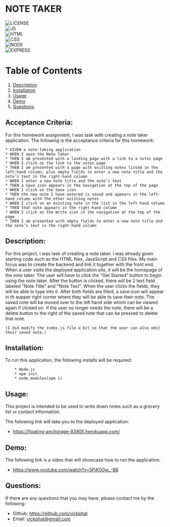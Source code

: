 # NOTE TAKER

![LICENSE](https://img.shields.io/badge/License-[MIT]-blue?style=for-the-badge&logo=appveyor.svg)<br>
![JS](https://img.shields.io/badge/JavaScript-64%25-yellow?style=for-the-badge&logo=appveyor.svg)<br>
![HTML](https://img.shields.io/badge/HTML-24%25-yellow?style=for-the-badge&logo=appveyor.svg)
<br>
![CSS](https://img.shields.io/badge/CSS-12%25-yellow?style=for-the-badge&logo=appveyor.svg)
<br>
![NODE](https://img.shields.io/badge/Node.js-green?style=for-the-badge&logo=appveyor.svg)
<br>
![EXPRESS](https://img.shields.io/badge/Express.js-green?style=for-the-badge&logo=appveyor.svg)

# Table of Contents 

1. [Description](#description)
2. [Installation](#installation)
3. [Usage](#usage)
4. [Demo](#demo)
5. [Questions](#questions)

## Acceptance Criteria:

For this homework assignment, I was task with creating a note taker application.
The following is the acceptance criteria for this homework:

    * GIVEN a note-taking application
    * WHEN I open the Note Taker
    * THEN I am presented with a landing page with a link to a notes page
    * WHEN I click on the link to the notes page
    * THEN I am presented with a page with existing notes listed in the left-hand column, plus empty fields to enter a new note title and the note’s text in the right-hand column
    * WHEN I enter a new note title and the note’s text
    * THEN a Save icon appears in the navigation at the top of the page
    * WHEN I click on the Save icon
    * THEN the new note I have entered is saved and appears in the left-hand column with the other existing notes
    * WHEN I click on an existing note in the list in the left-hand column
    * THEN that note appears in the right-hand column
    * WHEN I click on the Write icon in the navigation at the top of the page
    * THEN I am presented with empty fields to enter a new note title and the note’s text in the right-hand column

## Description:
For this project, I was task of creating a note taker. I was already given starting code such as the HTML files, JavaScript and CSS files. My main focus was to create the backend and link it together with the front end. When a user visits the deployed application site, it will be the homepage of the note taker. The user will have to click the "Get Started" button to begin using the note taker. After the button is clicked, there will be 2 text field labeled "Note Title" and "Note Text". When the user clicks the fields, they will be able to type into it. After both fields are filled, a save icon will appear in th eupper right corner where they will be able to save their note. The saved note will be moved over to the left hand side which can be viewed again if clicked on. If the user no longer needs the note, there will be a delete button to the right of the saved note that can be pressed to delete that note. 

    (I did modify the index.js file a bit so that the user can also edit their saved note.)

## Installation:
To run this application, the following installs will be required:

        * Node.js
        * npm init
        * node_modules(npm i)

## Usage:
This project is intended to be used to write down notes such as a grocery list or contact information.

The following link will take you to the deployed application:
    
* https://floating-anchorage-83905.herokuapp.com/

## Demo:
The following link is a video that will showcase how to run the application.

* https://www.youtube.com/watch?v=5PiK0Gw_-B8

## Questions: 
If there are any questions that you may have, please contact me by the following:

* Github: https://github.com/vickphat
* Email: vickphat@gmail.com 
